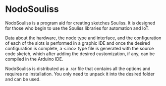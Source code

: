 # NodoSouliss

NodoSouliss is a program aid for creating sketches Souliss.
It is designed for those who begin to use the Souliss libraries for automation and IoT.

Data about the hardware, the node type and interface, and the configuration of each of the slots
is performed in a graphic IDE and once the desired configuration is complete, a <.ino> type file
is generated with the source code sketch, which after adding the desired customization, if any,
can be compiled in the Arduino IDE.

NodoSouliss is distributed as a .rar file that contains all the options and requires no installation.
You only need to unpack it into the desired folder and can be used.

